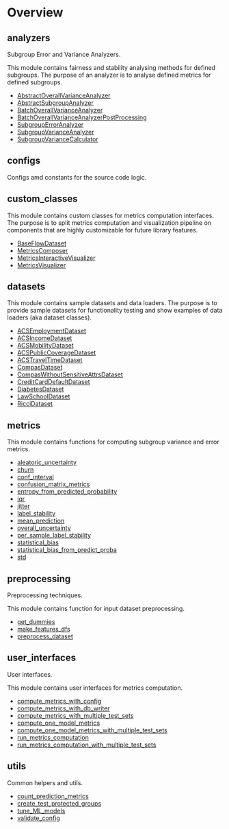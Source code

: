 # Overview

## analyzers


Subgroup Error and Variance Analyzers.

This module contains fairness and stability analysing methods for defined subgroups.
The purpose of an analyzer is to analyse defined metrics for defined subgroups.


- [AbstractOverallVarianceAnalyzer](../analyzers/AbstractOverallVarianceAnalyzer)
- [AbstractSubgroupAnalyzer](../analyzers/AbstractSubgroupAnalyzer)
- [BatchOverallVarianceAnalyzer](../analyzers/BatchOverallVarianceAnalyzer)
- [BatchOverallVarianceAnalyzerPostProcessing](../analyzers/BatchOverallVarianceAnalyzerPostProcessing)
- [SubgroupErrorAnalyzer](../analyzers/SubgroupErrorAnalyzer)
- [SubgroupVarianceAnalyzer](../analyzers/SubgroupVarianceAnalyzer)
- [SubgroupVarianceCalculator](../analyzers/SubgroupVarianceCalculator)

## configs


Configs amd constants for the source code logic.



## custom_classes


This module contains custom classes for metrics computation interfaces.
The purpose is to split metrics computation and visualization pipeline on components
that are highly  customizable for future library features.


- [BaseFlowDataset](../custom-classes/BaseFlowDataset)
- [MetricsComposer](../custom-classes/MetricsComposer)
- [MetricsInteractiveVisualizer](../custom-classes/MetricsInteractiveVisualizer)
- [MetricsVisualizer](../custom-classes/MetricsVisualizer)

## datasets


This module contains sample datasets and data loaders.
The purpose is to provide sample datasets for functionality testing and show examples of data loaders (aka dataset classes).


- [ACSEmploymentDataset](../datasets/ACSEmploymentDataset)
- [ACSIncomeDataset](../datasets/ACSIncomeDataset)
- [ACSMobilityDataset](../datasets/ACSMobilityDataset)
- [ACSPublicCoverageDataset](../datasets/ACSPublicCoverageDataset)
- [ACSTravelTimeDataset](../datasets/ACSTravelTimeDataset)
- [CompasDataset](../datasets/CompasDataset)
- [CompasWithoutSensitiveAttrsDataset](../datasets/CompasWithoutSensitiveAttrsDataset)
- [CreditCardDefaultDataset](../datasets/CreditCardDefaultDataset)
- [DiabetesDataset](../datasets/DiabetesDataset)
- [LawSchoolDataset](../datasets/LawSchoolDataset)
- [RicciDataset](../datasets/RicciDataset)

## metrics


This module contains functions for computing subgroup variance and error metrics.


- [aleatoric_uncertainty](../metrics/aleatoric-uncertainty)
- [churn](../metrics/churn)
- [conf_interval](../metrics/conf-interval)
- [confusion_matrix_metrics](../metrics/confusion-matrix-metrics)
- [entropy_from_predicted_probability](../metrics/entropy-from-predicted-probability)
- [iqr](../metrics/iqr)
- [jitter](../metrics/jitter)
- [label_stability](../metrics/label-stability)
- [mean_prediction](../metrics/mean-prediction)
- [overall_uncertainty](../metrics/overall-uncertainty)
- [per_sample_label_stability](../metrics/per-sample-label-stability)
- [statistical_bias](../metrics/statistical-bias)
- [statistical_bias_from_predict_proba](../metrics/statistical-bias-from-predict-proba)
- [std](../metrics/std)

## preprocessing


Preprocessing techniques.

This module contains function for input dataset preprocessing.


- [get_dummies](../preprocessing/get-dummies)
- [make_features_dfs](../preprocessing/make-features-dfs)
- [preprocess_dataset](../preprocessing/preprocess-dataset)

## user_interfaces


User interfaces.

This module contains user interfaces for metrics computation.


- [compute_metrics_with_config](../user-interfaces/compute-metrics-with-config)
- [compute_metrics_with_db_writer](../user-interfaces/compute-metrics-with-db-writer)
- [compute_metrics_with_multiple_test_sets](../user-interfaces/compute-metrics-with-multiple-test-sets)
- [compute_one_model_metrics](../user-interfaces/compute-one-model-metrics)
- [compute_one_model_metrics_with_multiple_test_sets](../user-interfaces/compute-one-model-metrics-with-multiple-test-sets)
- [run_metrics_computation](../user-interfaces/run-metrics-computation)
- [run_metrics_computation_with_multiple_test_sets](../user-interfaces/run-metrics-computation-with-multiple-test-sets)

## utils


Common helpers and utils.


- [count_prediction_metrics](../utils/count-prediction-metrics)
- [create_test_protected_groups](../utils/create-test-protected-groups)
- [tune_ML_models](../utils/tune-ML-models)
- [validate_config](../utils/validate-config)

